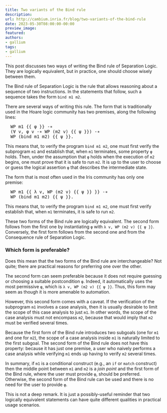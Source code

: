 ```yaml
---
title: Two variants of the Bind rule
description:
url: http://cambium.inria.fr/blog/two-variants-of-the-bind-rule
date: 2023-05-30T08:00:00-00:00
preview_image:
featured:
authors:
- gallium
tags:
- gallium
---
```




<p>This post discusses two ways of writing the Bind rule of Separation
Logic. They are logically equivalent, but in practice, one should choose
wisely between them.</p>




<p>The Bind rule of Separation Logic is the rule that allows reasoning
about a sequence of two instructions. In the statements that follow,
such a sequence takes the form <code>bind m1 m2</code>.</p>
<p>There are several ways of writing this rule. The form that is
traditionally used in the Hoare logic community has two premises, along
the following lines:</p>
<div class="highlight"><pre><span></span><span class="x">  WP m1 </span><span class="cp">{{</span> <span class="err">&phi;</span> <span class="cp">}}</span><span class="x"> -&lowast;</span>
<span class="x">  (&forall; v, &phi; v -&lowast; WP (m2 v) </span><span class="cp">{{</span> <span class="err">&psi;</span> <span class="cp">}}</span><span class="x">) -&lowast;</span>
<span class="x">  WP (bind m1 m2) </span><span class="cp">{{</span> <span class="err">&psi;</span> <span class="cp">}}</span><span class="x">.</span>
</pre></div>

<p>This means that, to verify the program <code>bind m1 m2</code>, one
must first verify the subprogram <code>m1</code> and establish that,
when <code>m1</code> terminates, some property <code>&phi;</code> holds.
Then, under the assumption that <code>&phi;</code> holds when the execution
of <code>m2</code> begins, one must prove that it is safe to run
<code>m2</code>. It is up to the user to choose or guess the logical
assertion <code>&phi;</code> that describes the intermediate state.</p>
<p>The form that is most often used in the Iris community has only one
premise:</p>
<div class="highlight"><pre><span></span><span class="x">  WP m1 </span><span class="cp">{{</span> <span class="err">&lambda;</span> <span class="nv">v</span><span class="o">,</span> <span class="nv">WP</span> <span class="o">(</span><span class="nv">m2</span> <span class="nv">v</span><span class="o">)</span> <span class="o">{{</span> <span class="err">&psi;</span> <span class="cp">}}</span><span class="x"> }} -&lowast;</span>
<span class="x">  WP (bind m1 m2) </span><span class="cp">{{</span> <span class="err">&psi;</span> <span class="cp">}}</span><span class="x">.</span>
</pre></div>

<p>This means that, to verify the program <code>bind m1 m2</code>, one
must first verify establish that, when <code>m1</code> terminates, it is
safe to run <code>m2</code>.</p>
<p>These two forms of the Bind rule are logically equivalent. The second
form follows from the first one by instantiating <code>&phi;</code> with
<code>&lambda; v, WP (m2 v) {{ &psi; }}</code>. Conversely, the first form follows
from the second one and from the Consequence rule of Separation
Logic.</p>
<h3>Which form is preferable?</h3>
<p>Does this mean that the two forms of the Bind rule are
interchangeable? Not quite; there are practical reasons for preferring
one over the other.</p>
<p>The second form can seem preferable because it does not require
guessing or choosing a suitable postcondition <code>&phi;</code>. Indeed, it
automatically uses the most permissive <code>&phi;</code>, which is
<code>&lambda; v, WP (m2 v) {{ &psi; }}</code>. Thus, this form may seem as though
it is more amenable to automation.</p>
<p>However, this second form comes with a caveat. If the verification of
the subprogram <code>m1</code> involves a case analysis, then it is
usually desirable to limit the scope of this case analysis to just
<code>m1</code>. In other words, the scope of the case analysis must not
encompass <code>m2</code>, because that would imply that <code>m2</code>
must be verified several times.</p>
<p>Because the first form of the Bind rule introduces two subgoals (one
for <code>m1</code> and one for <code>m2</code>), the scope of a case
analysis inside <code>m1</code> is naturally limited to the first
subgoal. The second form of the Bind rule does not have this property:
because it has just one premise, a user who naively performs a case
analysis while verifying <code>m1</code> ends up having to verify
<code>m2</code> several times.</p>
<p>In summary, if <code>m1</code> is a conditional construct (e.g., an
<code>if</code> or <code>match</code> construct) then the middle point
between <code>m1</code> and <code>m2</code> is a <em>join point</em> and
the first form of the Bind rule, where the user must provide
<code>&phi;</code>, should be preferred. Otherwise, the second form of the
Bind rule can be used and there is no need for the user to provide
<code>&phi;</code>.</p>
<p>This is not a deep remark. It is just a possibly-useful reminder that
two logically equivalent statements can have quite different qualities
in practical usage scenarios.</p>



